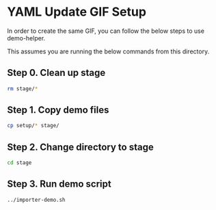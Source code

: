 # YAML Update GIF Setup

In order to create the same GIF, you can follow the below steps to use demo-helper.

This assumes you are running the below commands from this directory.

## Step 0. Clean up stage

```bash
rm stage/*
```

## Step 1. Copy demo files

```bash
cp setup/* stage/
```

## Step 2. Change directory to stage

```bash
cd stage
```

## Step 3. Run demo script

```bash
../importer-demo.sh
```
